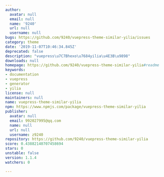 ```yaml
---
author:
  avatar: null
  email: null
  name: '9240'
  url: null
  username: null
bugs: https://github.com/9240/vuepress-theme-similar-yilia/issues
category: theme
date: '2019-11-07T10:46:34.845Z'
deprecated: false
description: "vuepress\u7C7Bhexo\u7684yilia\u4E3B\u9898"
downloads: null
homepage: https://github.com/9240/vuepress-theme-similar-yilia#readme
keywords:
- documentation
- vuepress
- generator
- yilia
license: null
maintainers: null
name: vuepress-theme-similar-yilia
npm: https://www.npmjs.com/package/vuepress-theme-similar-yilia
publisher:
  avatar: null
  email: 992027995@qq.com
  name: null
  url: null
  username: z9240
repository: https://github.com/9240/vuepress-theme-similar-yilia
score: 0.43882140707458694
stars: 0
unstable: false
version: 1.1.4
watchers: 0

---
```


